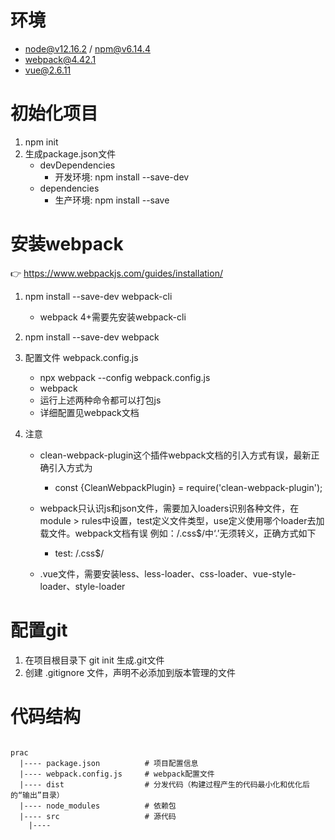 # 环境
- node@v12.16.2 / npm@v6.14.4
- webpack@4.42.1
- vue@2.6.11


# 初始化项目
1. npm init
2. 生成package.json文件
    + devDependencies
      - 开发环境: npm install --save-dev
    + dependencies
      - 生产环境: npm install --save

# 安装webpack

👉 https://www.webpackjs.com/guides/installation/

1. npm install --save-dev webpack-cli
    - webpack 4+需要先安装webpack-cli
2. npm install --save-dev webpack
3. 配置文件 webpack.config.js
    - npx webpack --config webpack.config.js
    - webpack
    - 运行上述两种命令都可以打包js
    - 详细配置见webpack文档

4. 注意
    + clean-webpack-plugin这个插件webpack文档的引入方式有误，最新正确引入方式为
      - const {CleanWebpackPlugin} = require('clean-webpack-plugin');

    + webpack只认识js和json文件，需要加入loaders识别各种文件，在module > rules中设置，test定义文件类型，use定义使用哪个loader去加载文件。webpack文档有误 例如：/\.css$/中‘.’无须转义，正确方式如下
      - test: /.css$/

    + .vue文件，需要安装less、less-loader、css-loader、vue-style-loader、style-loader 

# 配置git
1. 在项目根目录下 git init 生成.git文件
2. 创建 .gitignore 文件，声明不必添加到版本管理的文件

# 代码结构
```

prac
  |---- package.json          # 项目配置信息
  |---- webpack.config.js     # webpack配置文件
  |---- dist                  # 分发代码（构建过程产生的代码最小化和优化后的“输出”目录）
  |---- node_modules          # 依赖包
  |---- src                   # 源代码
    |---- 
```